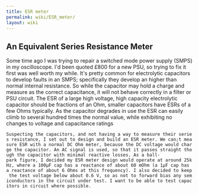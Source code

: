 ```yaml
---
title: ESR meter
permalink: wiki/ESR_meter/
layout: wiki
---
```


An Equivalent Series Resistance Meter
-------------------------------------

Some time ago I was trying to repair a switched mode power supply (SMPS)
in my oscilloscope. I'd been quoted £800 for a new PSU, so trying to fix
it first was well worth my while. It's pretty common for electrolytic
capacitors to develop faults in an SMPS; specifically they develop an
higher than normal internal resistance. So while the capacitor may hold
a charge and measure as the correct capacitance, it will not behave
correctly in a filter or PSU circuit. The ESR of a large high voltage,
high capacity electrolytic capacitor should be fractions of an Ohm,
smaller capacitors have ESRs of a few Ohms typically. As the capacitor
degrades in use the ESR can easily climb to several hundred times the
normal value, while exhibiting no changes to voltage and capacitance
ratings

`Suspecting the capacitors, and not having a way to measure their series resistance, I set out to design and build an ESR meter. We can;t measure ESR with a normal DC Ohm meter, because the DC voltage would charge the capacitor. An AC signal is used, so that it passes straight though the capacitor with minimal reactive losses. As a ball-park figure, I decided my ESR meter design would operate at around 25kHz, where a 100μF cap has a reactance of about 60 mOhm (a 1μF cap has a reactance of about 6 Ohms at this frequency). I also decided to keep the test voltage below about 0.6 V, so as not to forward bias any semiconductors in the circuit under test. I want to be able to test capacitors in circuit where possible.`
